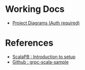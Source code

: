 # Working Docs

- [Project Diagrams (Auth required)](https://app.diagrams.net/#G1iYIEs_0u6OyF1mQJPMSWhA8XRoQSTHR3)

# References

- [ScalaPB : Introduction to setup](https://scalapb.github.io/docs/installation)
- [Github : grpc-scala-sample](https://github.com/xuwei-k/grpc-scala-sample)
